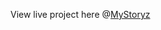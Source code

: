 <p>
    View live project here @<a href="mystoryz-laravel.herokuapp.com" target="_blank">MyStoryz</a>
</p>
